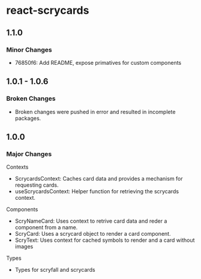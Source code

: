 # react-scrycards

## 1.1.0

### Minor Changes

-   76850f6: Add README, expose primatives for custom components

## 1.0.1 - 1.0.6

### Broken Changes

-   Broken changes were pushed in error and resulted in incomplete packages.

## 1.0.0

### Major Changes

Contexts

-   ScrycardsContext: Caches card data and provides a mechanism for requesting cards.
-   useScrycardsContext: Helper function for retrieving the scrycards context.

Components

-   ScryNameCard: Uses context to retrive card data and reder a component from a name.
-   ScryCard: Uses a scrycard object to render a card component.
-   ScryText: Uses context for cached symbols to render and a card without images

Types

-   Types for scryfall and scrycards

